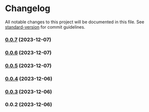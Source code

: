# Changelog

All notable changes to this project will be documented in this file. See [standard-version](https://github.com/conventional-changelog/standard-version) for commit guidelines.

### [0.0.7](https://github.com/Mobiux-Labs/mobimedia-core/compare/v0.0.6...v0.0.7) (2023-12-07)

### [0.0.6](https://github.com/Mobiux-Labs/mobimedia-core/compare/v0.0.5...v0.0.6) (2023-12-07)

### [0.0.5](https://github.com/Mobiux-Labs/mobimedia-core/compare/v0.0.4...v0.0.5) (2023-12-07)

### [0.0.4](https://github.com/Mobiux-Labs/mobimedia-core/compare/v0.0.3...v0.0.4) (2023-12-06)

### [0.0.3](https://github.com///compare/v0.0.2...v0.0.3) (2023-12-06)

### 0.0.2 (2023-12-06)

